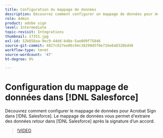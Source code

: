 ```yaml
---
title: Configuration du mappage de données
description: Découvrez comment configurer un mappage de données pour Acrobat Sign dans [!DNL Salesforce]
role: Admin
product: adobe sign
level: Intermediate
topic-revisit: Integrations
thumbnail: 17351.jpg
exl-id: 52b858aa-9ec9-44dd-b48e-5ae009f75846
source-git-commit: 4827c827ee06c94c38290d5f0e716e8a8328bd48
workflow-type: tm+mt
source-wordcount: '47'
ht-degree: 0%

---
```


# Configuration du mappage de données dans [!DNL Salesforce]

Découvrez comment configurer le mappage de données pour Acrobat Sign dans [!DNL Salesforce]. Le mappage de données vous permet d&#39;extraire des données _retour_ dans [!DNL Salesforce] après la signature d’un accord.

>[!VIDEO](https://video.tv.adobe.com/v/3409073?hidetitle=true)

